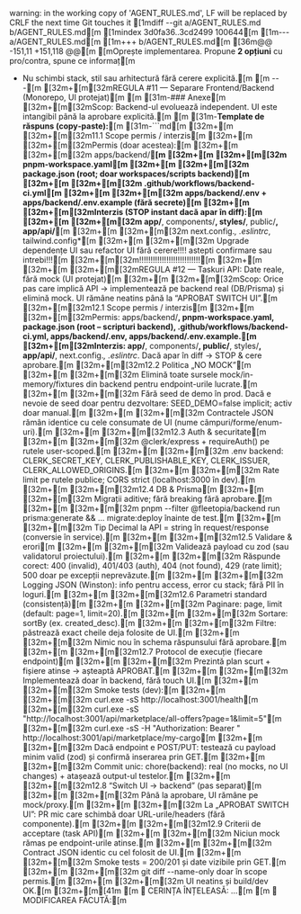 warning: in the working copy of 'AGENT_RULES.md', LF will be replaced by CRLF the next time Git touches it
[1mdiff --git a/AGENT_RULES.md b/AGENT_RULES.md[m
[1mindex 3d0fa36..3cd2499 100644[m
[1m--- a/AGENT_RULES.md[m
[1m+++ b/AGENT_RULES.md[m
[36m@@ -151,11 +151,118 @@[m [mOprește implementarea. Propune **2 opțiuni** cu pro/contra, spune ce informaț[m
 - Nu schimbi stack, stil sau arhitectură fără cerere explicită.[m
 [m
 ---[m
[32m+[m[32mREGULA #11 — Separare Frontend/Backend (Monorepo, UI protejat)[m
 [m
[31m-### Anexe[m
[32m+[m[32mScop: Backend-ul evoluează independent. UI este intangibil până la aprobare explicită.[m
 [m
[31m-**Template de răspuns (copy‑paste):**[m
[31m-```md[m
[32m+[m
[32m+[m[32m11.1 Scope permis / interzis[m
[32m+[m
[32m+[m[32mPermis (doar acestea):[m
[32m+[m
[32m+[m[32m    apps/backend/**[m
[32m+[m
[32m+[m[32m    pnpm-workspace.yaml[m
[32m+[m
[32m+[m[32m    package.json (root; doar workspaces/scripts backend)[m
[32m+[m
[32m+[m[32m    .github/workflows/backend-ci.yml[m
[32m+[m
[32m+[m[32m    apps/backend/.env + apps/backend/.env.example (fără secrete)[m
[32m+[m
[32m+[m[32mInterzis (STOP instant dacă apar în diff):[m
[32m+[m
[32m+[m[32m    app/**, components/**, styles/**, public/**, app/api/**[m
[32m+[m
[32m+[m[32m    next.config.*, .eslintrc*, tailwind.config*[m
[32m+[m
[32m+[m[32m    Upgrade dependențe UI sau refactor UI fără cerere!!!! astepti confirmare sau intrebi!!![m
[32m+[m[32m!!!!!!!!!!!!!!!!!!!!!!!!!!![m
[32m+[m
[32m+[m
[32m+[m[32mREGULA #12 — Taskuri API: Date reale, fără mock (UI protejat)[m
[32m+[m
[32m+[m[32mScop: Orice pas care implică API → implementează pe backend real (DB/Prisma) și elimină mock. UI rămâne neatins până la “APROBAT SWITCH UI”.[m
[32m+[m[32m12.1 Scope permis / interzis[m
[32m+[m
[32m+[m[32mPermis: apps/backend/**, pnpm-workspace.yaml, package.json (root – scripturi backend), .github/workflows/backend-ci.yml, apps/backend/.env, apps/backend/.env.example.[m
[32m+[m[32mInterzis: app/**, components/**, public/**, styles/**, app/api/**, next.config.*, .eslintrc*. Dacă apar în diff → STOP & cere aprobare.[m
[32m+[m[32m12.2 Politica „NO MOCK”[m
[32m+[m
[32m+[m[32m    Elimină toate sursele mock/in-memory/fixtures din backend pentru endpoint-urile lucrate.[m
[32m+[m
[32m+[m[32m    Fără seed de demo în prod. Dacă e nevoie de seed doar pentru dezvoltare: SEED_DEMO=false implicit; activ doar manual.[m
[32m+[m
[32m+[m[32m    Contractele JSON rămân identice cu cele consumate de UI (nume câmpuri/forme/enum-uri).[m
[32m+[m
[32m+[m[32m12.3 Auth & securitate[m
[32m+[m
[32m+[m[32m    @clerk/express + requireAuth() pe rutele user-scoped.[m
[32m+[m
[32m+[m[32m    .env backend: CLERK_SECRET_KEY, CLERK_PUBLISHABLE_KEY, CLERK_ISSUER, CLERK_ALLOWED_ORIGINS.[m
[32m+[m
[32m+[m[32m    Rate limit pe rutele publice; CORS strict (localhost:3000 în dev).[m
[32m+[m
[32m+[m[32m12.4 DB & Prisma[m
[32m+[m
[32m+[m[32m    Migrații aditive; fără breaking fără aprobare.[m
[32m+[m
[32m+[m[32m    pnpm --filter @fleetopia/backend run prisma:generate && ... migrate:deploy înainte de test.[m
[32m+[m
[32m+[m[32m    Tip Decimal la API = string în request/response (conversie în service).[m
[32m+[m
[32m+[m[32m12.5 Validare & erori[m
[32m+[m
[32m+[m[32m    Validează payload cu zod (sau validatorul proiectului).[m
[32m+[m
[32m+[m[32m    Răspunde corect: 400 (invalid), 401/403 (auth), 404 (not found), 429 (rate limit); 500 doar pe excepții neprevăzute.[m
[32m+[m
[32m+[m[32m    Logging JSON (Winston): info pentru access, error cu stack; fără PII în loguri.[m
[32m+[m
[32m+[m[32m12.6 Parametri standard (consistență)[m
[32m+[m
[32m+[m[32m    Paginare: page, limit (default: page=1, limit=20).[m
[32m+[m
[32m+[m[32m    Sortare: sortBy (ex. created_desc).[m
[32m+[m
[32m+[m[32m    Filtre: păstrează exact cheile deja folosite de UI.[m
[32m+[m
[32m+[m[32m    Nimic nou în schema răspunsului fără aprobare.[m
[32m+[m
[32m+[m[32m12.7 Protocol de execuție (fiecare endpoint)[m
[32m+[m
[32m+[m[32m    Prezintă plan scurt + fișiere atinse → așteaptă APROBAT.[m
[32m+[m
[32m+[m[32m    Implementează doar în backend, fără touch UI.[m
[32m+[m
[32m+[m[32m    Smoke tests (dev):[m
[32m+[m
[32m+[m[32m    curl.exe -sS http://localhost:3001/health[m
[32m+[m[32m    curl.exe -sS "http://localhost:3001/api/marketplace/all-offers?page=1&limit=5"[m
[32m+[m[32m    curl.exe -sS -H "Authorization: Bearer <TOKEN>" http://localhost:3001/api/marketplace/my-cargo[m
[32m+[m
[32m+[m[32m    Dacă endpoint e POST/PUT: testează cu payload minim valid (zod) și confirmă inserarea prin GET.[m
[32m+[m
[32m+[m[32m    Commit unic: chore(backend): <endpoint> real (no mocks, no UI changes) + atașează output-ul testelor.[m
[32m+[m
[32m+[m[32m12.8 “Switch UI → backend” (pas separat)[m
[32m+[m
[32m+[m[32m    Până la aprobare, UI rămâne pe mock/proxy.[m
[32m+[m
[32m+[m[32m    La „APROBAT SWITCH UI”: PR mic care schimbă doar URL-urile/headers (fără componente).[m
[32m+[m
[32m+[m[32m12.9 Criterii de acceptare (task API)[m
[32m+[m
[32m+[m[32m    Niciun mock rămas pe endpoint-urile atinse.[m
[32m+[m
[32m+[m[32m    Contract JSON identic cu cel folosit de UI.[m
[32m+[m
[32m+[m[32m    Smoke tests = 200/201 și date vizibile prin GET.[m
[32m+[m
[32m+[m[32m    git diff --name-only doar în scope permis.[m
[32m+[m
[32m+[m[32m    UI neatins și build/dev OK.[m
[32m+[m[41m    [m
 🎯 CERINȚA ÎNȚELEASĂ: …[m
 [m
 🔧 MODIFICAREA FĂCUTĂ:[m

